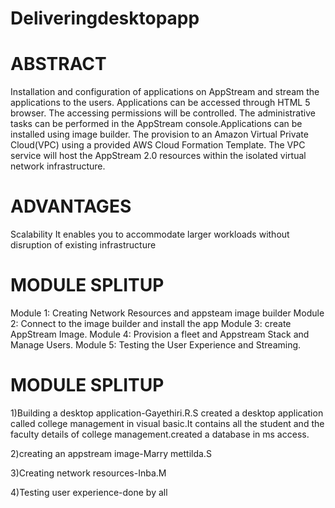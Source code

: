 # Deliveringdesktopapp
# ABSTRACT

Installation and configuration of applications on AppStream and stream the applications to the users. Applications can be accessed through HTML 5 browser. The accessing permissions will be controlled. The administrative tasks can be performed in the AppStream console.Applications can be installed using image builder. The provision to an Amazon Virtual Private Cloud(VPC) using a provided AWS Cloud Formation Template. The VPC service will host the AppStream 2.0 resources within the isolated virtual network infrastructure.

# ADVANTAGES
Scalability
It enables you to accommodate larger workloads without disruption of existing infrastructure

# MODULE SPLITUP
Module 1:
Creating Network Resources and appsteam image builder
Module 2:
Connect to the image builder and install the app 
Module 3:
create AppStream Image.
Module 4:
Provision a fleet and Appstream Stack and Manage Users.
Module 5:
Testing the User Experience and Streaming.

# MODULE SPLITUP

1)Building a desktop application-Gayethiri.R.S
   created a desktop application called college management in visual basic.It contains all the student and the faculty details of college management.created a database in ms access.

2)creating an appstream image-Marry mettilda.S

3)Creating network resources-Inba.M

4)Testing user experience-done by all
